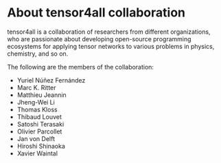 # About tensor4all collaboration

tensor4all is a collaboration of researchers from different organizations, who are passionate about developing open-source programming ecosystems for applying tensor networks to various problems in physics, chemistry, and so on.

The following are the members of the collaboration:

* Yuriel Núñez Fernández
* Marc K. Ritter
* Matthieu Jeannin
* Jheng-Wei Li
* Thomas Kloss
* Thibaud Louvet
* Satoshi Terasaki
* Olivier Parcollet
* Jan von Delft
* Hiroshi Shinaoka
* Xavier Waintal
